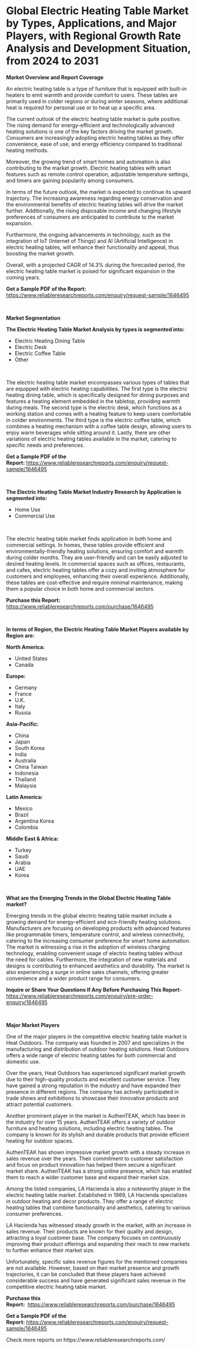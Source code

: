 <p><h1>Global Electric Heating Table Market by Types, Applications, and Major Players, with Regional Growth Rate Analysis and Development Situation, from 2024 to 2031</h1></p><p><strong>Market Overview and Report Coverage</strong></p>
<p><p>An electric heating table is a type of furniture that is equipped with built-in heaters to emit warmth and provide comfort to users. These tables are primarily used in colder regions or during winter seasons, where additional heat is required for personal use or to heat up a specific area.</p><p>The current outlook of the electric heating table market is quite positive. The rising demand for energy-efficient and technologically advanced heating solutions is one of the key factors driving the market growth. Consumers are increasingly adopting electric heating tables as they offer convenience, ease of use, and energy efficiency compared to traditional heating methods.</p><p>Moreover, the growing trend of smart homes and automation is also contributing to the market growth. Electric heating tables with smart features such as remote control operation, adjustable temperature settings, and timers are gaining popularity among consumers.</p><p>In terms of the future outlook, the market is expected to continue its upward trajectory. The increasing awareness regarding energy conservation and the environmental benefits of electric heating tables will drive the market further. Additionally, the rising disposable income and changing lifestyle preferences of consumers are anticipated to contribute to the market expansion.</p><p>Furthermore, the ongoing advancements in technology, such as the integration of IoT (Internet of Things) and AI (Artificial Intelligence) in electric heating tables, will enhance their functionality and appeal, thus boosting the market growth.</p><p>Overall, with a projected CAGR of 14.3% during the forecasted period, the electric heating table market is poised for significant expansion in the coming years.</p></p>
<p><strong>Get a Sample PDF of the Report:</strong> <a href="https://www.reliableresearchreports.com/enquiry/request-sample/1646495">https://www.reliableresearchreports.com/enquiry/request-sample/1646495</a></p>
<p>&nbsp;</p>
<p><strong>Market Segmentation</strong></p>
<p><strong>The Electric Heating Table Market Analysis by types is segmented into:</strong></p>
<p><ul><li>Electric Heating Dining Table</li><li>Electric Desk</li><li>Electric Coffee Table</li><li>Other</li></ul></p>
<p>&nbsp;</p>
<p><p>The electric heating table market encompasses various types of tables that are equipped with electric heating capabilities. The first type is the electric heating dining table, which is specifically designed for dining purposes and features a heating element embedded in the tabletop, providing warmth during meals. The second type is the electric desk, which functions as a working station and comes with a heating feature to keep users comfortable in colder environments. The third type is the electric coffee table, which combines a heating mechanism with a coffee table design, allowing users to enjoy warm beverages while sitting around it. Lastly, there are other variations of electric heating tables available in the market, catering to specific needs and preferences.</p></p>
<p><strong>Get a Sample PDF of the Report:</strong>&nbsp;<a href="https://www.reliableresearchreports.com/enquiry/request-sample/1646495">https://www.reliableresearchreports.com/enquiry/request-sample/1646495</a></p>
<p>&nbsp;</p>
<p><strong>The Electric Heating Table Market Industry Research by Application is segmented into:</strong></p>
<p><ul><li>Home Use</li><li>Commercial Use</li></ul></p>
<p>&nbsp;</p>
<p><p>The electric heating table market finds application in both home and commercial settings. In homes, these tables provide efficient and environmentally-friendly heating solutions, ensuring comfort and warmth during colder months. They are user-friendly and can be easily adjusted to desired heating levels. In commercial spaces such as offices, restaurants, and cafes, electric heating tables offer a cozy and inviting atmosphere for customers and employees, enhancing their overall experience. Additionally, these tables are cost-effective and require minimal maintenance, making them a popular choice in both home and commercial sectors.</p></p>
<p><strong>Purchase this Report:</strong>&nbsp; <a href="https://www.reliableresearchreports.com/purchase/1646495">https://www.reliableresearchreports.com/purchase/1646495</a></p>
<p>&nbsp;</p>
<p><strong>In terms of Region, the Electric Heating Table Market Players available by Region are:</strong></p>
<p>
    <p> <strong> North America: </strong>
        <ul>
            <li>United States</li>
            <li>Canada</li>
        </ul>
        </p> 
    <p> <strong> Europe: </strong>
        <ul>
            <li>Germany</li>
            <li>France</li>
            <li>U.K.</li>
            <li>Italy</li>
            <li>Russia</li>
        </ul>
        </p> 
    <p> <strong> Asia-Pacific: </strong>
        <ul>
            <li>China</li>
            <li>Japan</li>
            <li>South Korea</li>
            <li>India</li>
            <li>Australia</li>
            <li>China Taiwan</li>
            <li>Indonesia</li>
            <li>Thailand</li>
            <li>Malaysia</li>
        </ul>
        </p> 
    <p> <strong> Latin America: </strong>
        <ul>
            <li>Mexico</li>
            <li>Brazil</li>
            <li>Argentina Korea</li>
            <li>Colombia</li>
        </ul>
        </p> 
    <p> <strong> Middle East & Africa: </strong>
        <ul>
            <li>Turkey</li>
            <li>Saudi</li>
            <li>Arabia</li>
            <li>UAE</li>
            <li>Korea</li>
        </ul>
    </p>
    </p>
<p>&nbsp;</p>
<p><strong>What are the Emerging Trends in the Global Electric Heating Table market?</strong></p>
<p><p>Emerging trends in the global electric heating table market include a growing demand for energy-efficient and eco-friendly heating solutions. Manufacturers are focusing on developing products with advanced features like programmable timers, temperature control, and wireless connectivity, catering to the increasing consumer preference for smart home automation. The market is witnessing a rise in the adoption of wireless charging technology, enabling convenient usage of electric heating tables without the need for cables. Furthermore, the integration of new materials and designs is contributing to enhanced aesthetics and durability. The market is also experiencing a surge in online sales channels, offering greater convenience and a wider product range for consumers.</p></p>
<p><strong>Inquire or Share Your Questions If Any Before Purchasing This Report</strong>- <a href="https://www.reliableresearchreports.com/enquiry/pre-order-enquiry/1646495">https://www.reliableresearchreports.com/enquiry/pre-order-enquiry/1646495</a></p>
<p>&nbsp;</p>
<p><strong>Major Market Players</strong></p>
<p><p>One of the major players in the competitive electric heating table market is Heat Outdoors. The company was founded in 2007 and specializes in the manufacturing and distribution of outdoor heating solutions. Heat Outdoors offers a wide range of electric heating tables for both commercial and domestic use.</p><p>Over the years, Heat Outdoors has experienced significant market growth due to their high-quality products and excellent customer service. They have gained a strong reputation in the industry and have expanded their presence in different regions. The company has actively participated in trade shows and exhibitions to showcase their innovative products and attract potential customers.</p><p>Another prominent player in the market is AuthenTEAK, which has been in the industry for over 15 years. AuthenTEAK offers a variety of outdoor furniture and heating solutions, including electric heating tables. The company is known for its stylish and durable products that provide efficient heating for outdoor spaces.</p><p>AuthenTEAK has shown impressive market growth with a steady increase in sales revenue over the years. Their commitment to customer satisfaction and focus on product innovation has helped them secure a significant market share. AuthenTEAK has a strong online presence, which has enabled them to reach a wider customer base and expand their market size.</p><p>Among the listed companies, LA Hacienda is also a noteworthy player in the electric heating table market. Established in 1989, LA Hacienda specializes in outdoor heating and decor products. They offer a range of electric heating tables that combine functionality and aesthetics, catering to various consumer preferences.</p><p>LA Hacienda has witnessed steady growth in the market, with an increase in sales revenue. Their products are known for their quality and design, attracting a loyal customer base. The company focuses on continuously improving their product offerings and expanding their reach to new markets to further enhance their market size.</p><p>Unfortunately, specific sales revenue figures for the mentioned companies are not available. However, based on their market presence and growth trajectories, it can be concluded that these players have achieved considerable success and have generated significant sales revenue in the competitive electric heating table market.</p></p>
<p><strong>Purchase this Report:</strong>&nbsp;&nbsp;<a href="https://www.reliableresearchreports.com/purchase/1646495">https://www.reliableresearchreports.com/purchase/1646495</a></p>
<p></p>
<p><strong>Get a Sample PDF of the Report:</strong>&nbsp;<a href="https://www.reliableresearchreports.com/enquiry/request-sample/1646495">https://www.reliableresearchreports.com/enquiry/request-sample/1646495</a></p>
<p>Check more reports on https://www.reliableresearchreports.com/</p>